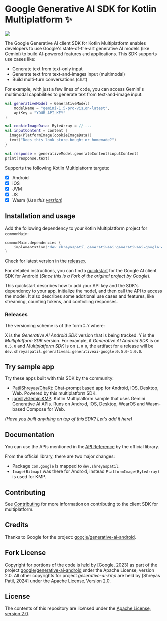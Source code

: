 # Google Generative AI SDK for Kotlin Multiplatform ✨

<a href="https://search.maven.org/search?q=g:dev.shreyaspatil.generativeai"><img src="https://img.shields.io/maven-central/v/dev.shreyaspatil.generativeai/generativeai-google?label=Maven%20Central&logo=kotlin&style=flat-square"/></a>

The Google Generative AI client SDK for Kotlin Multiplatform enables developers to use Google's 
state-of-the-art generative AI models (like Gemini) to build AI-powered features and applications. 
This SDK supports use cases like:
- Generate text from text-only input
- Generate text from text-and-images input (multimodal)
- Build multi-turn conversations (chat)

For example, with just a few lines of code, you can access Gemini's multimodal capabilities to 
generate text from text-and-image input:

```kotlin
val generativeModel = GenerativeModel(
    modelName = "gemini-1.5-pro-vision-latest",
    apiKey = "YOUR_API_KEY"
)

val cookieImageData: ByteArray = // ...
val inputContent = content {
  image(PlatformImage(cookieImageData))
  text("Does this look store-bought or homemade?")
}

val response = generativeModel.generateContent(inputContent)
print(response.text)
```

Supports the following Kotlin Multiplatform targets:
- [x] Android
- [x] iOS
- [x] JVM
- [x] JS
- [x] Wasm (_Use this [version](https://github.com/PatilShreyas/generative-ai-kmp/releases/tag/v0.5.0-1.0.0-wasm)_)

## Installation and usage

Add the following dependency to your Kotlin Multiplatform project for `commonMain`:

```kotlin
commonMain.dependencies {
    implementation("dev.shreyaspatil.generativeai:generativeai-google:<version>")
}
```

Check for latest version in the [releases](https://github.com/PatilShreyas/generative-ai-kmp/releases).

For detailed instructions, you can find a [quickstart](https://ai.google.dev/tutorials/android_quickstart) 
for the Google AI client SDK for Android (_Since this is a Fork of the original project by Google_).

This quickstart describes how to add your API key and the SDK's dependency to your app, 
initialize the model, and then call the API to access the model. It also describes some additional 
use cases and features, like streaming, counting tokens, and controlling responses.

### Releases
The versioning scheme is of the form `X-Y` where:

X is the _Generative AI  Android SDK_ version that is being tracked.
Y is the _Multiplatform SDK_ version.
For example, if _Generative AI  Android SDK_ is on `0.5.0` and _Multiplatform SDK_ is on `1.0.0`, the artifact for a release will be `dev.shreyaspatil.generativeai:generativeai-google:0.5.0-1.0.0`.

## Try sample app

Try these apps built with this SDK by the community:

- [PatilShreyas/ChaKt](https://github.com/PatilShreyas/ChaKt-KMP): Chat-prompt based app for Android, iOS, Desktop, Web. Powered by this multiplatform SDK.
- [joreilly/GeminiKMP](https://github.com/joreilly/GeminiKMP): Kotlin Multiplatform sample that uses Gemini Generative AI APIs. Runs on Android, iOS, Desktop, WearOS and Wasm-based Compose for Web.

*(Have you built anything on top of this SDK? Let's add it here)*

## Documentation

You can use the APIs mentioned in the [API Reference](https://ai.google.dev/tutorials/android_quickstart)
by the official library.

From the official library, there are two major changes:
- Package `com.google` is mapped to `dev.shreyaspatil`.
- `Image(Bitmap)` was there for Android, instead `PlatformImage(ByteArray)` is used for KMP.

## Contributing

See [Contributing](https://github.com/patilshreyas/generative-ai-kmp/blob/main/CONTRIBUTING.md) for 
more information on contributing to the client SDK for multiplatform.

## Credits
Thanks to Google for the project: [google/generative-ai-android](https://github.com/google/generative-ai-android).

## Fork License
Copyright for portions of the code is held by [Google, 2023] as part of the project 
[google/generative-ai-android](https://github.com/google/generative-ai-android) under the 
Apache License, version 2.0. 
All other copyrights for project *generative-ai-kmp* are held by [Shreyas Patil, 2024] under the 
Apache License, Version 2.0.

## License

The contents of this repository are licensed under the
[Apache License, version 2.0](http://www.apache.org/licenses/LICENSE-2.0).
